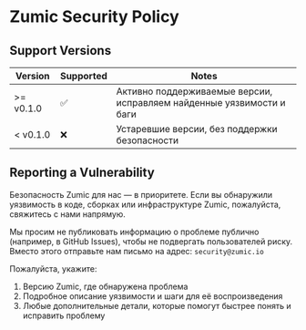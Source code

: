 # Zumic Security Policy

## Support Versions

| Version   | Supported | Notes
| --------- | --------- |-----------------------------------------------------------------------|
| >= v0.1.0 | ✅        | Активно поддерживаемые версии, исправляем найденные уязвимости и баги |
| < v0.1.0  | ❌         | Устаревшие версии, без поддержки безопасности                         |

## Reporting a Vulnerability

Безопасность Zumic для нас — в приоритете. Если вы обнаружили
уязвимость в коде, сборках или инфраструктуре Zumic, пожалуйста,
свяжитесь с нами напрямую.

Мы просим не публиковать информацию о проблеме публично (например,
в GitHub Issues), чтобы не подвергать пользователей риску. Вместо
этого отправьте нам письмо на адрес: `security@zumic.io`

Пожалуйста, укажите:

1. Версию Zumic, где обнаружена проблема
2. Подробное описание уязвимости и шаги для её воспроизведения
3. Любые дополнительные детали, которые помогут быстрее понять и
исправить проблему
